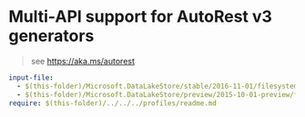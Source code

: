 # Multi-API support for AutoRest v3 generators

> see https://aka.ms/autorest

``` yaml
input-file:
  - $(this-folder)/Microsoft.DataLakeStore/stable/2016-11-01/filesystem.json
  - $(this-folder)/Microsoft.DataLakeStore/preview/2015-10-01-preview/filesystem.json
require: $(this-folder)/../../../profiles/readme.md
```
